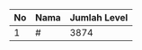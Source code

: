 | No | Nama            | Jumlah Level |
|----|-----------------|--------------|
| 1  | #    |    3874        |
